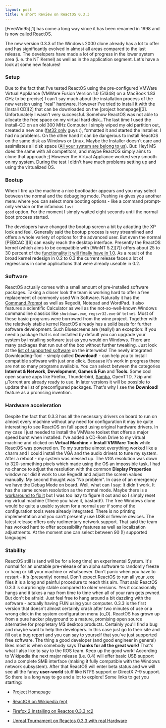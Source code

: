 ```yaml
--- 
layout: post 
title: A short Review on ReactOS 0.3.3 
--- 
```


[FreeWin95][1] has come a long way since it has been renamed in 1998 
and is now called ReactOS.

The new version 0.3.3 of the Windows 2000 clone already has a lot to offer and
has significantly evolved in almost all areas compared to the last release.
The developers have made a lot of progress in the lower system area (i. e. the
NT Kernel) as well as in the application segment. Let's have a look at some
new features! 

### Setup

Due to the fact that I've tested ReactOS using the pre-configured 
VMWare Virtual Appliance (VMWare Fusion Version 1.0 (51348) on a
MacBook 1.83 GHz to be precise) I can't say much about the installation
process of the new version using "real" hardware. However I've tried to
install it with the [Install CD][2] that can be downloaded on the [project
homepage][3]. Unfortunately I wasn't very successful. Somehow ReactOS was not
able to allocate the free space on my virtual hard disk...The last time I used
the Install-CD on an old 300 MHz Computer I simply wiped my old partition out,
created a new one ([fat32 only][4] guys :), formatted it and started the
Installer. I had no problems. On the other hand it can be dangerous to install
ReactOS on the same disk as Windows or Linux. Maybe the Installer doesn't care
and assimilates all disk space ([All your system are belong to us][5]).
But: Hey! MS does the same with all competitors, and maybe ReactOS simply aims
to clone that approach ;) However the Virtual Appliance worked very smooth on
my system. During the test I didn't have much problems setting up and using
the virtualized OS. 


### Bootup

When I fire up the machine a nice bootloader appears and
you may select between the normal and the debugging mode. Pushing <code>F8</code> gives you
another menu where you can select more booting options - like a command
prompt-only version or the infamous <code>last good</code> option. 
For the moment I simply waited eight seconds until the normal boot process started. 

The developers have changed the bootup screen a bit by adapting the XP look and feel. 
Generally said the bootup process is very
streamlined and offers a whole variety of options for the advanced user.
But even the normal [PEBCAC ][6] can easily reach the desktop interface.
Presently the ReactOS kernel (which aims to be compatible with [WinNT
5.2][7]) offers about 25 to 30 percent of the [functionality it will finally
have in 1.0][8]. As a result of the broad kernel redesign in 0.2 to 0.3 the
current release faces a lot of regressions in some applications that were
already useable in 0.2.

### Software

ReactOS actually comes with a small amount of pre-installed software packages. 
Taking a closer look the team is working hard to
offer a free replacement of commonly used Win Software. Naturally it has the
[Command Prompt][9] as well as Regedit, Notepad and WordPad. It also features
a scientific Calculator as well as the not-so-well-known Windows commandline classics like
<code>shutdown.exe</code>, <code>regsvr32.exe</code> or <code>telnet</code>. 
Most of these basic programs were borrowed from the wine project. 
Together with the relatively stable kernel
ReactOS already has a solid basis for further software development. Such
Bluescreens are (really!) an exception: If you need a package that
is not installed by default you can upgrade your system by installing software
just as you would on Windows. There are many packages that run out of the box
without further tweaking. Just look at the [list of supported software][10] on
the interwebs! The newly integrated Downloading-Tool - simply called
__Download!__ - can help you to install compatible software with just one
click. Because it's work in progress there are not so many programs available.
You can select between the categories __Internet &amp; Network__, __Development__,
__Games &amp; Fun__ and __Tools__. Some cool open source apps like Firefox,
Thunderbird, [Samba][11], OpenTTD, 7zip and &mu;Torrent are already ready to
use. In later versions it will be possible to update the list of preconfigured
packages. That's why I see the __Download!__ feature as a promising invention.



### Hardware acceleration

Despite the fact that 0.3.3 has all the necessary drivers on board to run on
almost every machine without any need for configuration it may be quite
interesting to see ReactOS on full speed using original hardware drivers. In
my case I just needed to install the VMWare toolset that offers a major speed
burst when installed. I've added a CD-Rom Drive to my virtual machine and
clicked on __Virtual Machine__ > __Install VMWare Tools__ while ReactOS was
powered on. To my surprise almost everything worked like a charm and
I could install the VGA and the audio drivers to tune my system. After a
reboot - my system was messed up. The VGA resolution was down to 320-something
pixels which made using the OS an impossible task. I had no chance to adjust
the resolution with the common __Display Properties__ window nor did it work
to use Regedit and adjust the screen values manually. My second thought was
"No problem". In case of an emergency we have the Debug Mode on board.
Well, what can I say: It didn't work. It has the same screen resolution as the
normal mode. Maybe there is a [workaround to fix it][12] but I was too lazy to
figure it out and so I simply reset my virtual machine (There you have it,
bastard!). The free Windows clone would be quite a usable system for a normal
user if some of the configuration tools were already integrated. There is no
printing implementation and you can't presently use USB or firewire devices.
The latest release offers only rudimentary network support. That said the team
has worked hard to offer accessibility features as well as localization
adjustments. At the moment one can select between 90 (!) supported languages

### Stability

ReactOS still is (and will be for a long time)
an experimental System. It's normal for an unstable pre-release of an alpha
software to randomly freeze or hang or kill your machine or whatsoever. Don't
panic when you have to restart - it's (presently) normal. Don't expect ReactOS
to run all your .exe files it is a long and painful procedure to reach this
aim. That said ReactOS 0.3.3 is surprisingly stable compared to older
versions. Yes it occasionally hangs and it takes a nap from time to time when
all of your ram gets pwned. But don't be afraid: Just feel free to hang around
a bit dazzling with the software - actually having FUN using your computer. 0.3.3 is 
the first version that doesn't almost certainly crash after two
minutes of use or a wrong click in the system configuration menu (o_O).
ReactOS has grown up from a pure hacker playground to a mature, promising open
source alternative for proprietary M$ desktop products. Certainly you'll
find a bug and maybe want to help the developers. In this case just go to their site
and fill out a bug report and you can say to yourself that you've just
supported free software. The thing a good developer (and good engineer in
general) likes most is when somebody says __Thanks for all the great work!__
That's what I also like to say to the ROS team. Keep up the good work!
According to Wikipedia the next major release (i.e. 0.4) will offer basic USB
support and a complete SMB interface (making it fully compatible with the Windows
network subsystem). After that ReactOS will enter beta status and we will see
all the fancy __user-world__ stuff like NTFS support or DirectX 7-9 support. So
there is a long way to go and a lot to explore! Some links to get you
starting:

* [Project Homepage][17]

* [ReactOS on Wikipedia (en)][18]

* [Firefox 2 Installing on Reactos 0.3.3 rc2][19]

* [Unreal Tournament on Reactos 0.3.3 with real Hardware][20]



   [4]: http://www.reactos.org/wiki/index.php/Installing_ReactOS

   [5]: http://www.youtube.com/watch?v=qItugh-fFgg

   [8]: http://en.wikipedia.org/wiki/ReactOS#Functionality

   [9]: http://www.reactos.org/media/screenshots/2007/ros_033_qemu_vnc_fun.png

   [10]: http://www.reactos.org/support/

   [11]: http://svn.reactos.org/videos/ros_030_smb.html

   [12]: http://www.reactos.org/forum/viewtopic.php?p=23479

   [17]: http://www.reactos.org

   [18]: http://en.wikipedia.org/wiki/ReactOS

   [19]: http://www.youtube.com/watch?v=eIGACCx-Z0U

   [20]: http://www.youtube.com/watch?v=zQx_u_rWzCc&mode=related&search=

